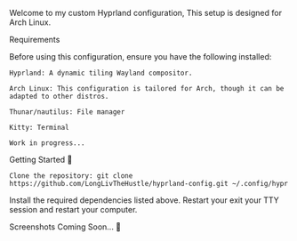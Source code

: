 
Welcome to my custom Hyprland configuration, This setup is designed for Arch Linux.

Requirements

Before using this configuration, ensure you have the following installed:

    Hyprland: A dynamic tiling Wayland compositor.
    
    Arch Linux: This configuration is tailored for Arch, though it can be adapted to other distros.
    
    Thunar/nautilus: File manager
    
    Kitty: Terminal
        
    Work in progress...
Getting Started 🚀

    Clone the repository: git clone https://github.com/LongLivTheHustle/hyprland-config.git ~/.config/hypr

Install the required dependencies listed above.
Restart your exit your TTY session and restart your computer.

Screenshots Coming Soon... 📸
